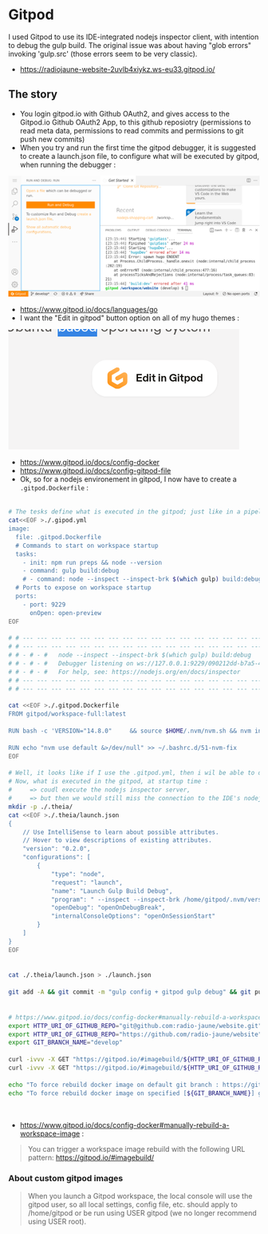 # Gitpod

I used Gitpod to use its IDE-integrated nodejs inspector client, with intention to debug the gulp build. The original issue was about having "glob errors" invoking 'gulp.src' (those errors seem to be very classic).

* https://radiojaune-website-2uvlb4xiykz.ws-eu33.gitpod.io/

## The story

* You login gitpod.io with Github OAuth2, and gives access to the Gitpod.io Github OAuth2 App, to this github reposiotry (permissions to read meta data, permissions to read commits and permissions to git push new commits)
* When you try and run the first time the gitpod debugger, it is suggested to create a launch.json file, to configure what will be executed by gitpod, when running the debugger :

![git pod launch.json](documentation/gitpod/img/gitpod_first_debug_ctrl_maj_d.png)

<!-- ![git pod launch.json](documentation/gitpod/img/gitpod_first_debug_ctrl_maj_d.png) -->


* https://www.gitpod.io/docs/languages/go
* I want the "Edit in gitpod" button option on all of my hugo themes :

![edit on gitpod button](./img/edit_in_gitpod_button.png)

* https://www.gitpod.io/docs/config-docker
* https://www.gitpod.io/docs/config-gitpod-file
* Ok, so  for a nodejs environement in gitpod, I now have to create a `.gitpod.Dockerfile` :

```bash

# The tesks define what is executed in the gitpod; just like in a pipeline
cat<<EOF >./.gipod.yml
image:
  file: .gitpod.Dockerfile
  # Commands to start on workspace startup
  tasks:
    - init: npm run preps && node --version
    - command: gulp build:debug
    # - command: node --inspect --inspect-brk $(which gulp) build:debug
  # Ports to expose on workspace startup
  ports:
    - port: 9229
      onOpen: open-preview
EOF

# # --- --- --- --- --- --- --- --- --- --- --- --- --- --- --- --- --- --- --- --- --- --- --- ---
# # --- --- --- --- --- --- --- --- --- --- --- --- --- --- --- --- --- --- --- --- --- --- --- ---
# # - # - #   node --inspect --inspect-brk $(which gulp) build:debug
# # - # - #   Debugger listening on ws://127.0.0.1:9229/090212dd-b7a5-45a5-be01-a0036915f2a6
# # - # - #   For help, see: https://nodejs.org/en/docs/inspector
# # --- --- --- --- --- --- --- --- --- --- --- --- --- --- --- --- --- --- --- --- --- --- --- ---
# # --- --- --- --- --- --- --- --- --- --- --- --- --- --- --- --- --- --- --- --- --- --- --- ---

cat <<EOF >./.gitpod.Dockerfile
FROM gitpod/workspace-full:latest

RUN bash -c 'VERSION="14.8.0"     && source $HOME/.nvm/nvm.sh && nvm install $VERSION     && nvm use $VERSION && nvm alias default $VERSION'

RUN echo "nvm use default &>/dev/null" >> ~/.bashrc.d/51-nvm-fix
EOF

# Well, it looks like if I use the .gitpod.yml, then i wil be able to define which tasks are executed
# Now, what is executed in the gitpod, at startup time :
#     => coudl execute the nodejs inspector server,
#     => but then we would still miss the connection to the IDE's nodejs inspector client.
mkdir -p ./.theia/
cat <<EOF >./.theia/launch.json
{
    // Use IntelliSense to learn about possible attributes.
    // Hover to view descriptions of existing attributes.
    "version": "0.2.0",
    "configurations": [
        {
            "type": "node",
            "request": "launch",
            "name": "Launch Gulp Build Debug",
            "program": " --inspect --inspect-brk /home/gitpod/.nvm/versions/node/v16.13.2/bin/gulp build:debug",
            "openDebug": "openOnDebugBreak",
            "internalConsoleOptions": "openOnSessionStart"
        }
    ]
}
EOF


cat ./.theia/launch.json > ./launch.json

git add -A && git commit -m "gulp config + gitpod gulp debug" && git push -u origin HEAD


# https://www.gitpod.io/docs/config-docker#manually-rebuild-a-workspace-image
export HTTP_URI_OF_GITHUB_REPO="git@github.com:radio-jaune/website.git"
export HTTP_URI_OF_GITHUB_REPO="https://github.com/radio-jaune/website"
export GIT_BRANCH_NAME="develop"

curl -ivvv -X GET "https://gitpod.io/#imagebuild/${HTTP_URI_OF_GITHUB_REPO}"
curl -ivvv -X GET "https://gitpod.io/#imagebuild/${HTTP_URI_OF_GITHUB_REPO}/tree/${GIT_BRANCH_NAME}"

echo "To force rebuild docker image on default git branch : https://gitpod.io/#imagebuild/${HTTP_URI_OF_GITHUB_REPO}"
echo "To force rebuild docker image on specified [${GIT_BRANCH_NAME}] git branch : https://gitpod.io/#imagebuild/${HTTP_URI_OF_GITHUB_REPO}/tree/${GIT_BRANCH_NAME}"




```

* https://www.gitpod.io/docs/config-docker#manually-rebuild-a-workspace-image :

>
> You can trigger a workspace image rebuild with the following URL pattern: https://gitpod.io/#imagebuild/<your-repo-url>
>


### About custom gitpod images

>
> When you launch a Gitpod workspace, the local console will use the gitpod user, so all local settings, config file, etc. should apply to /home/gitpod or be run using USER gitpod (we no longer recommend using USER root).
>
